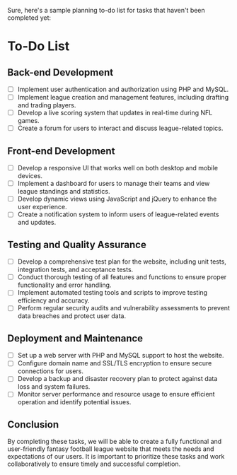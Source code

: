 Sure, here's a sample planning to-do list for tasks that haven't been completed yet:

# To-Do List

## Back-end Development
- [ ] Implement user authentication and authorization using PHP and MySQL.
- [ ] Implement league creation and management features, including drafting and trading players.
- [ ] Develop a live scoring system that updates in real-time during NFL games.
- [ ] Create a forum for users to interact and discuss league-related topics.

## Front-end Development
- [ ] Develop a responsive UI that works well on both desktop and mobile devices.
- [ ] Implement a dashboard for users to manage their teams and view league standings and statistics.
- [ ] Develop dynamic views using JavaScript and jQuery to enhance the user experience.
- [ ] Create a notification system to inform users of league-related events and updates.

## Testing and Quality Assurance
- [ ] Develop a comprehensive test plan for the website, including unit tests, integration tests, and acceptance tests.
- [ ] Conduct thorough testing of all features and functions to ensure proper functionality and error handling.
- [ ] Implement automated testing tools and scripts to improve testing efficiency and accuracy.
- [ ] Perform regular security audits and vulnerability assessments to prevent data breaches and protect user data.

## Deployment and Maintenance
- [ ] Set up a web server with PHP and MySQL support to host the website.
- [ ] Configure domain name and SSL/TLS encryption to ensure secure connections for users.
- [ ] Develop a backup and disaster recovery plan to protect against data loss and system failures.
- [ ] Monitor server performance and resource usage to ensure efficient operation and identify potential issues.

## Conclusion
By completing these tasks, we will be able to create a fully functional and user-friendly fantasy football league website that meets the needs and expectations of our users. It is important to prioritize these tasks and work collaboratively to ensure timely and successful completion.
